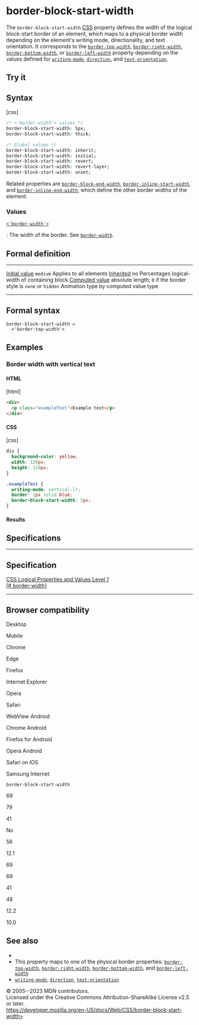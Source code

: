 border-block-start-width
========================

The `border-block-start-width`
[CSS](https://developer.mozilla.org/en-US/docs/Web/CSS) property defines
the width of the logical block-start border of an element, which maps to
a physical border width depending on the element\'s writing mode,
directionality, and text orientation. It corresponds to the
[`border-top-width`](border-top-width.md),
[`border-right-width`](border-right-width.md),
[`border-bottom-width`](border-bottom-width.md), or
[`border-left-width`](border-left-width.md) property depending on the
values defined for [`writing-mode`](writing-mode.md),
[`direction`](direction.md), and [`text-orientation`](text-orientation.md).

Try it
------

Syntax
------

[css]

```css
/* <'border-width'> values */
border-block-start-width: 5px;
border-block-start-width: thick;

/* Global values */
border-block-start-width: inherit;
border-block-start-width: initial;
border-block-start-width: revert;
border-block-start-width: revert-layer;
border-block-start-width: unset;
```

Related properties are
[`border-block-end-width`](border-block-end-width.md),
[`border-inline-start-width`](border-inline-start-width.md), and
[`border-inline-end-width`](border-inline-end-width.md), which define the
other border widths of the element.

### Values

[`<'border-width'>`](#border-width)

:   The width of the border. See [`border-width`](border-width.md).

Formal definition
-----------------

  ---------------------------------- ----------------------------------------------------------------
  [Initial value](initial_value.md)     `medium`
  Applies to                         all elements
  [Inherited](inheritance.md)           no
  Percentages                        logical-width of containing block
  [Computed value](computed_value.md)   absolute length; `0` if the border style is `none` or `hidden`
  Animation type                     by computed value type
  ---------------------------------- ----------------------------------------------------------------

Formal syntax
-------------

```
border-block-start-width = 
  <'border-top-width'>  
```

Examples
--------

### Border width with vertical text

#### HTML

[html]

```html
<div>
  <p class="exampleText">Example text</p>
</div>
```

#### CSS

[css]

```css
div {
  background-color: yellow;
  width: 120px;
  height: 120px;
}

.exampleText {
  writing-mode: vertical-lr;
  border: 1px solid blue;
  border-block-start-width: 5px;
}
```

#### Results

Specifications
--------------

  ----------------------------------------------------------------------------

Specification
  ----------------------------------------------------------------------------

  [CSS Logical Properties and Values Level 1\
  [\#
  border-width]](https://drafts.csswg.org/css-logical/#border-width)

  ----------------------------------------------------------------------------

Browser compatibility
---------------------

Desktop

Mobile

Chrome

Edge

Firefox

Internet Explorer

Opera

Safari

WebView Android

Chrome Android

Firefox for Android

Opera Android

Safari on IOS

Samsung Internet

`border-block-start-width`

69

79

41

No

56

12.1

69

69

41

48

12.2

10.0

See also
--------

- [](css_logical_properties_and_values.md)
- This property maps to one of the physical border properties:
    [`border-top-width`](border-top-width.md),
    [`border-right-width`](border-right-width.md),
    [`border-bottom-width`](border-bottom-width.md), and
    [`border-left-width`](border-left-width.md)
- [`writing-mode`](writing-mode.md), [`direction`](direction.md),
    [`text-orientation`](text-orientation.md)

© 2005--2023 MDN contributors.\
Licensed under the Creative Commons Attribution-ShareAlike License v2.5
or later.\
https://developer.mozilla.org/en-US/docs/Web/CSS/border-block-start-width>
